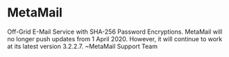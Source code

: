 # MetaMail
Off-Grid E-Mail Service with SHA-256 Password Encryptions.
MetaMail will no longer push updates from 1 April 2020.
However, it will continue to work at its latest version 3.2.2.7.
~MetaMail Support Team

